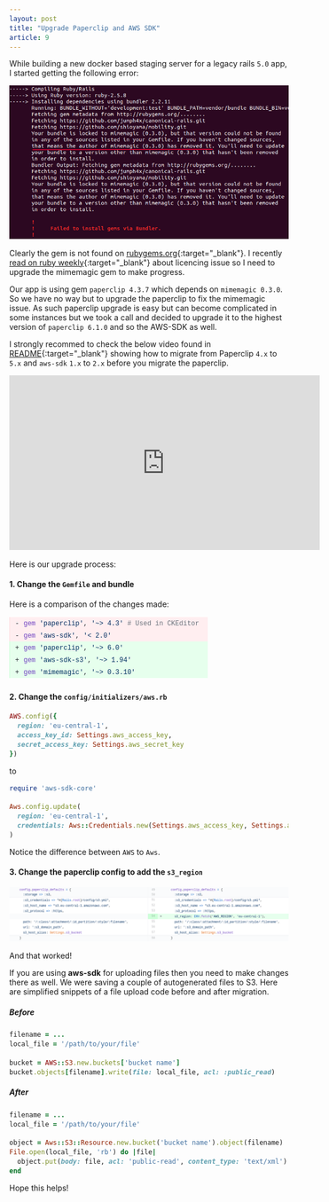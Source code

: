 ```yaml
---
layout: post
title: "Upgrade Paperclip and AWS SDK"
article: 9
---
```

While building a new docker based staging server for a legacy rails `5.0` app, I started getting the following error:

[![Your bundle is locked to mimemagic](/public/images/a-009-1.png)](/public/images/a-009-1.png)

Clearly the gem is not found on [rubygems.org](https://rubygems.org/){:target="_blank"}. I recently [read on ruby weekly](https://rubyweekly.com/issues/545){:target="_blank"} about licencing issue so I need to upgrade the mimemagic gem to make progress.

Our app is using gem `paperclip 4.3.7` which depends on `mimemagic 0.3.0`. So we have no way but to upgrade the paperclip to fix the mimemagic issue. As such paperclip upgrade is easy but can become complicated in some instances but we took a call and decided to upgrade it to the highest version of `paperclip 6.1.0` and so the AWS-SDK as well.


I strongly recommed to check the below video found in [README](https://github.com/thoughtbot/paperclip/blob/master/UPGRADING){:target="_blank"} showing how to migrate from Paperclip `4.x` to `5.x` and `aws-sdk` `1.x` to `2.x` before you migrate the paperclip.


<iframe width="560" height="315" src="https://www.youtube.com/embed/Tc1dXKUlI_A" title="YouTube video player" frameborder="0" allow="accelerometer; autoplay; clipboard-write; encrypted-media; gyroscope; picture-in-picture" allowfullscreen></iframe>

Here is our upgrade process:

#### 1. Change the `Gemfile` and bundle

Here is a comparison of the changes made:

[![Gemfile comparision](/public/images/a-009-2.png)](/public/images/a-009-2.png)

#### 2. Change the `config/initializers/aws.rb`

```ruby
AWS.config({
  region: 'eu-central-1',
  access_key_id: Settings.aws_access_key,
  secret_access_key: Settings.aws_secret_key
})
```
to

```ruby
require 'aws-sdk-core'

Aws.config.update(
  region: 'eu-central-1',
  credentials: Aws::Credentials.new(Settings.aws_access_key, Settings.aws_secret_key)
)
```

Notice the difference between `AWS` to `Aws`.


#### 3. Change the paperclip config to add the `s3_region`

[![Paperclip config comparision](/public/images/a-009-3.png)](/public/images/a-009-3.png)

And that worked!

If you are using **aws-sdk** for uploading files then you need to make changes there as well. We were saving a couple of autogenerated files to S3. Here are simplified snippets of a file upload code before and after migration.

##### Before

```ruby
filename = ...
local_file = '/path/to/your/file'

bucket = AWS::S3.new.buckets['bucket name']
bucket.objects[filename].write(file: local_file, acl: :public_read)
```

##### After

```ruby
filename = ...
local_file = '/path/to/your/file'

object = Aws::S3::Resource.new.bucket('bucket name').object(filename)
File.open(local_file, 'rb') do |file|
  object.put(body: file, acl: 'public-read', content_type: 'text/xml')
end
```

Hope this helps!
